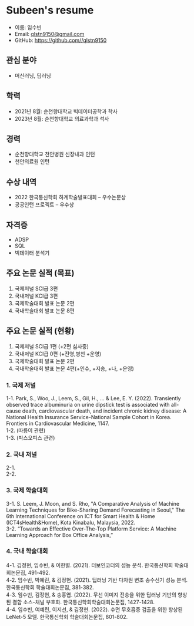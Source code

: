 # Subeen's resume
* 이름: 임수빈
* Email: [qlstn9150@gmail.com](qlstn9150@gmail.com)
* GitHub: https://github.com//qlstn9150

## 관심 분야
* 머신러닝, 딥러닝

## 학력
* 2021년 8월: 순천향대학교 빅데이터공학과 학사
* 2023년 8월: 순천향대학교 의료과학과 석사

## 경력
* 순천향대학교 천안병원 신장내과 인턴
* 천안의료원 인턴

## 수상 내역
* 2022 한국통신학회 하계학술발표대회 – 우수논문상
* 공공인턴 프로젝트 – 우수상

## 자격증
* ADSP
* SQL
* 빅데이터 분석기

## 주요 논문 실적 (목표)
1. 국제저널 SCI급 3편
2. 국내저널 KCI급 3편
3. 국제학술대회 발표 논문 2편 
4. 국내학술대회 발표 논문 8편

## 주요 논문 실적 (현황)
1. 국제저널 SCI급 1편 (+2편 심사중)
2. 국내저널 KCI급 0편 (+진영,병천 +운영)
3. 국제학술대회 발표 논문 2편 
4. 국내학술대회 발표 논문 4편(+인수, +지송, +나, +운영)

### 1. 국제 저널
1-1. Park, S., Woo, J., Leem, S., Gil, H., ... & Lee, E. Y. (2022). Transiently observed trace albuminuria on urine dipstick test is associated with all-cause death, cardiovascular death, and incident chronic kidney disease: A National Health Insurance Service-National Sample Cohort in Korea. Frontiers in Cardiovascular Medicine, 1147.  
1-2. (따릉이 관련)  
1-3. (박스오피스 관련)  

### 2. 국내 저널
2-1.   
2-2.  

### 3. 국제 학술대회
3-1. S. Leem, J. Moon, and S. Rho, "A Comparative Analysis of Machine Learning Techniques for Bike-Sharing Demand Forecasting in Seoul," The 6th International Conference on ICT for Smart Health & Home (ICT4sHealth&Home), Kota Kinabalu, Malaysia, 2022.  
3-2. “Towards an Effective Over-The-Top Platform Service: A Machine Learning Approach for Box Office Analysis,”  

### 4. 국내 학술대회
4-1.	김정현, 임수빈, & 이한별. (2021). 터보인코더의 성능 분석. 한국통신학회 학술대회논문집, 491-492.  
4-2.	임수빈, 박예린, & 김정현. (2021). 딥러닝 기반 다차원 변조 송수신기 성능 분석. 한국통신학회 학술대회논문집, 381-382.  
4-3.	임수빈, 김정현, & 송홍엽. (2022). 무선 이미지 전송을 위한 딥러닝 기반의 향상된 결합 소스-채널 부호화. 한국통신학회학술대회논문집, 1427-1428.  
4-4.	임수빈, 여예린, 이지선, & 김정현. (2022). 수면 무호흡증 검출을 위한 향상된 LeNet-5 모델. 한국통신학회 학술대회논문집, 801-802.  


